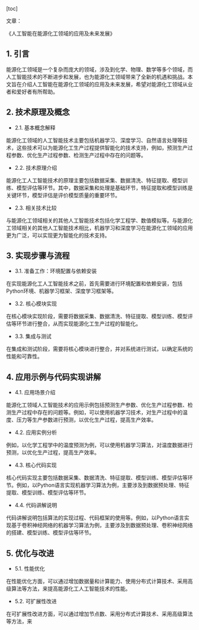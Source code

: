 
[toc]                    
                
                
文章：

《人工智能在能源化工领域的应用及未来发展》

## 1. 引言

能源化工领域是一个复杂而庞大的领域，涉及到化学、物理、数学等多个领域，而人工智能技术的不断进步和发展，也为能源化工领域带来了全新的机遇和挑战。本文旨在介绍人工智能在能源化工领域的应用及未来发展，希望对能源化工领域从业者和爱好者有所帮助。

## 2. 技术原理及概念

- 2.1. 基本概念解释

能源化工领域的人工智能技术主要包括机器学习、深度学习、自然语言处理等技术，这些技术可以为能源化工生产过程提供智能化的技术支持，例如，预测生产过程参数、优化生产过程参数、检测生产过程中存在的问题等。

- 2.2. 技术原理介绍

能源化工人工智能技术的原理主要包括数据采集、数据清洗、特征提取、模型训练、模型评估等环节。其中，数据采集和处理是基础环节，特征提取和模型训练是关键环节，模型评估是评价模型质量的重要环节。

- 2.3. 相关技术比较

与能源化工领域相关的其他人工智能技术包括化学工程学、数值模拟等。与能源化工领域相关的其他人工智能技术相比，机器学习和深度学习在能源化工领域的应用更为广泛，可以实现更为智能化的技术支持。

## 3. 实现步骤与流程

- 3.1. 准备工作：环境配置与依赖安装

在实现能源化工人工智能技术之前，首先需要进行环境配置和依赖安装，包括Python环境、机器学习框架、深度学习框架等。

- 3.2. 核心模块实现

在核心模块实现阶段，需要将数据采集、数据清洗、特征提取、模型训练、模型评估等环节进行整合，从而实现能源化工生产过程的智能化。

- 3.3. 集成与测试

在集成和测试阶段，需要将核心模块进行整合，并对系统进行测试，以确定系统的性能和可靠性。

## 4. 应用示例与代码实现讲解

- 4.1. 应用场景介绍

能源化工领域人工智能技术的应用示例包括预测生产参数、优化生产过程参数、检测生产过程中存在的问题等。例如，可以使用机器学习技术，对生产过程中的温度、压力等生产参数进行预测，以优化生产过程，提高生产效率。

- 4.2. 应用实例分析

例如，以化学工程学中的温度预测为例，可以使用机器学习算法，对温度数据进行预测，以优化生产过程，提高生产效率。

- 4.3. 核心代码实现

核心代码实现主要包括数据采集、数据清洗、特征提取、模型训练、模型评估等环节。例如，以Python语言实现机器学习算法为例，主要涉及到数据预处理、特征提取、模型训练、模型评估等环节。

- 4.4. 代码讲解说明

代码讲解说明包括算法的实现过程、代码框架的使用等。例如，以Python语言实现基于卷积神经网络的机器学习算法为例，主要涉及到数据预处理、卷积神经网络的搭建、模型训练、模型评估等环节。

## 5. 优化与改进

- 5.1. 性能优化

在性能优化方面，可以通过增加数据量和计算能力、使用分布式计算技术、采用高级算法等方法，来提高能源化工人工智能技术的性能。

- 5.2. 可扩展性改进

在可扩展性改进方面，可以通过增加节点数、采用分布式计算技术、采用高级算法等方法，来

